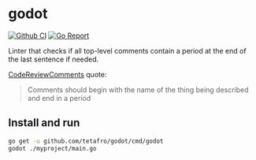 # godot

[![Github CI](https://img.shields.io/github/workflow/status/tetafro/godot/Test)](https://github.com/tetafro/godot/actions?query=workflow%3ATest)
[![Go Report](https://goreportcard.com/badge/github.com/tetafro/godot)](https://goreportcard.com/report/github.com/tetafro/godot)

Linter that checks if all top-level comments contain a period at the
end of the last sentence if needed.

[CodeReviewComments](https://github.com/golang/go/wiki/CodeReviewComments#comment-sentences) quote:

> Comments should begin with the name of the thing being described
> and end in a period

## Install and run

```sh
go get -u github.com/tetafro/godot/cmd/godot
godot ./myproject/main.go
```

